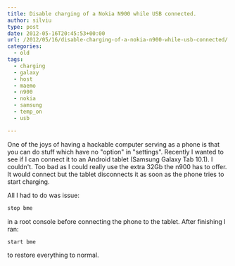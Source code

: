 ```yaml
---
title: Disable charging of a Nokia N900 while USB connected.
author: silviu
type: post
date: 2012-05-16T20:45:53+00:00
url: /2012/05/16/disable-charging-of-a-nokia-n900-while-usb-connected/
categories:
  - old
tags:
  - charging
  - galaxy
  - host
  - maemo
  - n900
  - nokia
  - samsung
  - temp_on
  - usb

---
```

One of the joys of having a hackable computer serving as a phone is that you can do stuff which have no "option" in "settings".
Recently I wanted to see if I can connect it to an Android tablet (Samsung Galaxy Tab 10.1). I couldn't. Too bad as I could really use the extra 32Gb the n900 has to offer. It would connect but the tablet disconnects it as soon as the phone tries to start charging.

All I had to do was issue:

```bash
stop bme
```
in a root console before connecting the phone to the tablet. After finishing I ran:

```bash
start bme
```

to restore everything to normal.